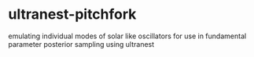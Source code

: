 # ultranest-pitchfork
emulating individual modes of solar like oscillators for use in fundamental parameter posterior sampling using ultranest

